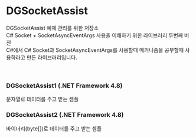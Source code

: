 # DGSocketAssist
DGSocketAssist 예제 관리를 위한 저장소<br />
C# Socket + SocketAsyncEventArgs 사용을 이해하기 위한 라이브러리 두번째 버전<br />
C#에서 C# Socket과 SocketAsyncEventArgs를 사용할때 메커니즘을 공부할때 사용하라고 만든 라이브러리입니다.<br />
<br />
<br />

### DGSocketAssist1 (.NET Framework 4.8)
문자열로 데이터를 주고 받는 셈플

### DGSocketAssist2 (.NET Framework 4.8)
바이너리(byte[])로 데이터를 주고 받는 셈플

